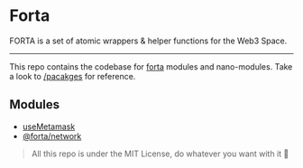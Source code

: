 # Forta

FORTA is a set of atomic wrappers & helper functions for the Web3 Space.

---

This repo contains the codebase for [forta]() modules and nano-modules. Take a look to [/pacakges](./packages/) for reference.

## Modules

- [useMetamask](https://github.com/D3Portillo/usemetamask)
- [@forta/network](./packages/network/)

> All this repo is under the MIT License, do whatever you want with it 🥰
